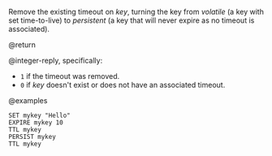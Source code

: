 Remove the existing timeout on _key_, turning the key from _volatile_ (a key with set time-to-live) to _persistent_ (a key that will never expire as no timeout is associated).

@return

@integer-reply, specifically:

* `1` if the timeout was removed.
* `0` if _key_ doesn't exist or does not have an associated timeout.

@examples

```cli
SET mykey "Hello"
EXPIRE mykey 10
TTL mykey
PERSIST mykey
TTL mykey
```
